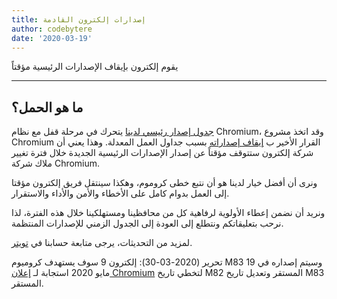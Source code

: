 ```yaml
---
title: إصدارات إلكترون القادمة
author: codebytere
date: '2020-03-19'
---
```


يقوم إلكترون بإيقاف الإصدارات الرئيسية مؤقتاً

---

## ما هو الحمل؟

[جدول إصدار رئيسي لدينا](https://www.electronjs.org/blog/12-week-cadence) يتحرك في مرحلة قفل مع نظام Chromium، وقد اتخذ مشروع Chromium القرار الأخير ب [إيقاف إصداراته](https://blog.chromium.org/2020/03/upcoming-chrome-releases.html) بسبب جداول العمل المعدلة. وهذا يعني أن شركة إلكترون ستتوقف مؤقتاً عن إصدار الإصدارات الرئيسية الجديدة خلال فترة تغيير ملاك شركة Chromium.

ونرى أن أفضل خيار لدينا هو أن نتبع خطى كروموم، وهكذا سينتقل فريق إلكترون مؤقتا إلى العمل بدوام كامل على الأخطاء والأمن والأداء والاستقرار.

ونريد أن نضمن إعطاء الأولوية لرفاهية كل من محافظينا ومستهلكينا خلال هذه الفترة، لذا نرحب بتعليقاتكم ونتطلع إلى العودة إلى الجدول الزمني للإصدارات المنتظمة.

لمزيد من التحديثات، يرجى متابعة حسابنا في [تويتر](https://twitter.com/electronjs).

تحرير (2020-03-30): إلكترون 9 سوف يستهدف كروميوم M83 وسيتم إصداره في 19 مايو 2020 استجابة لـ [إعلان Chromium](https://chromereleases.googleblog.com/2020/03/chrome-and-chrome-os-release-updates.html) لتخطي تاريخ M82 المستقر وتعديل تاريخ M83 المستقر.
